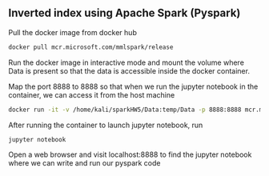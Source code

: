 ## Inverted index using Apache Spark (Pyspark) 

Pull the docker image from docker hub

```sh
docker pull mcr.microsoft.com/mmlspark/release
```
Run the docker image in interactive mode and mount the volume where Data is present so that the data is accessible inside the docker container.

Map the port 8888 to 8888 so that when we run the jupyter notebook in the container, we can access it from the host machine

```sh
docker run -it -v /home/kali/sparkHW5/Data:temp/Data -p 8888:8888 mcr.microsoft.com/mmlspark/release
```
After running the container to launch jupyter notebook, run 
```sh
jupyter notebook
```
Open a web browser and visit localhost:8888 to find the jupyter notebook where we can write and run our pyspark code 
